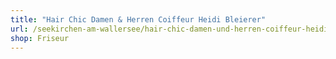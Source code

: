 ```yaml
---
title: "Hair Chic Damen & Herren Coiffeur Heidi Bleierer"
url: /seekirchen-am-wallersee/hair-chic-damen-und-herren-coiffeur-heidi-bleierer/
shop: Friseur
---
```

